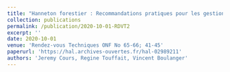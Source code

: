 ```yaml
---
title: "Hanneton forestier : Recommandations pratiques pour les gestionnaires et perspectives"
collection: publications
permalink: /publication/2020-10-01-RDVT2
excerpt: ''
date: 2020-10-01
venue: 'Rendez-vous Techniques ONF No 65-66; 41-45'
paperurl: 'https://hal.archives-ouvertes.fr/hal-02989211'
authors: 'Jeremy Cours, Regine Touffait, Vincent Boulanger'
---
```

